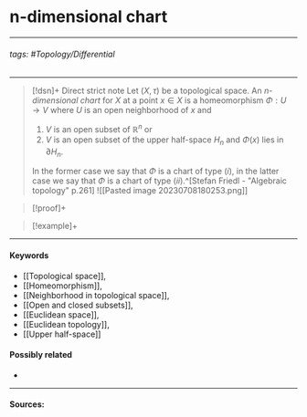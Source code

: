 # n-dimensional chart
***
###### tags: #Topology/Differential 
***
>[!dsn]+ Direct strict note
>Let $(X,\tau)$ be a topological space. An *n-dimensional chart* for $X$ at a point $x\in X$ is a homeomorphism $\Phi:U\to V$ where $U$ is an open neighborhood of $x$ and
>1. $V$ is an open subset of $\mathbb{R}^{n}$ or
>2. $V$ is an open subset of the upper half-space $H_{n}$ and $\Phi(x)$ lies in $\partial H_{n}$.
>
>In the former case we say that $\Phi$ is a chart of type $(i)$, in the latter case we say that $\Phi$ is a chart of type $(ii)$.^[Stefan Friedl - "Algebraic topology" p.261]
>![[Pasted image 20230708180253.png]]

>[!proof]+
>

>[!example]+ 
>
***
#### Keywords
- [[Topological space]],
- [[Homeomorphism]],
- [[Neighborhood in topological space]],
- [[Open and closed subsets]],
- [[Euclidean space]],
- [[Euclidean topology]],
- [[Upper half-space]]
#### Possibly related
- 
***
#### Sources: